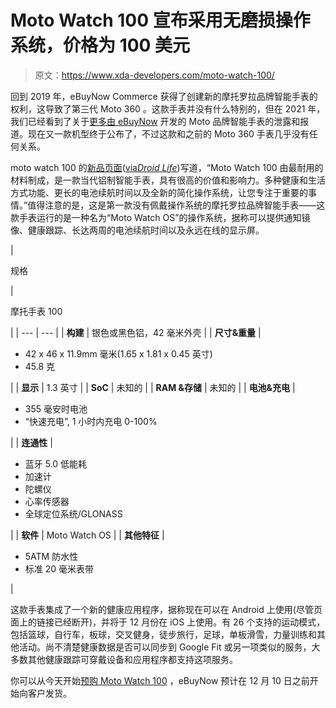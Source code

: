 # Moto Watch 100 宣布采用无磨损操作系统，价格为 100 美元

> 原文：<https://www.xda-developers.com/moto-watch-100/>

回到 2019 年，eBuyNow Commerce 获得了创建新的摩托罗拉品牌智能手表的权利，这导致了第三代 Moto 360 。这款手表并没有什么特别的，但在 2021 年，我们已经看到了关于[更多由 eBuyNow](https://www.xda-developers.com/new-moto-branded-smartwatches-are-coming-but-theyre-not-what-you-may-think/) 开发的 Moto 品牌智能手表的泄露和报道。现在又一款机型终于公布了，不过这款和之前的 Moto 360 手表几乎没有任何关系。

moto watch 100 的[新品页面](https://www.anrdoezrs.net/links/100122946/type/dlg/sid/UUxdaUeUpU5690/https://motowatch.com/moto-watch-100/)([via*Droid Life*](https://www.droid-life.com/2021/11/16/theres-a-new-moto-watch-but-not-the-one-you-want/))写道，“Moto Watch 100 由最耐用的材料制成，是一款当代铝制智能手表，具有很高的价值和影响力。多种健康和生活方式功能、更长的电池续航时间以及全新的简化操作系统，让您专注于重要的事情。”值得注意的是，这是第一款没有佩戴操作系统的摩托罗拉品牌智能手表——这款手表运行的是一种名为“Moto Watch OS”的操作系统，据称可以提供通知镜像、健康跟踪、长达两周的电池续航时间以及永远在线的显示屏。

| 

规格

 | 

摩托手表 100

 |
| --- | --- |
| **构建** | 银色或黑色铝，42 毫米外壳 |
| **尺寸&重量** | 

*   42 x 46 x 11.9mm 毫米(1.65 x 1.81 x 0.45 英寸)
*   45.8 克

 |
| **显示** | 1.3 英寸 |
| **SoC** | 未知的 |
| **RAM &存储** | 未知的 |
| **电池&充电** | 

*   355 毫安时电池
*   “快速充电”, 1 小时内充电 0-100%

 |
| **连通性** | 

*   蓝牙 5.0 低能耗
*   加速计
*   陀螺仪
*   心率传感器
*   全球定位系统/GLONASS

 |
| **软件** | Moto Watch OS |
| **其他特征** | 

*   5ATM 防水性
*   标准 20 毫米表带

 |

这款手表集成了一个新的健康应用程序，据称现在可以在 Android 上使用(尽管页面上的链接已经断开)，并将于 12 月份在 iOS 上使用。有 26 个支持的运动模式，包括篮球，自行车，板球，交叉健身，徒步旅行，足球，单板滑雪，力量训练和其他活动。尚不清楚健康数据是否可以同步到 Google Fit 或另一项类似的服务，大多数其他健康跟踪可穿戴设备和应用程序都支持这项服务。

你可以从今天开始[预购 Moto Watch 100](https://www.anrdoezrs.net/links/100122946/type/dlg/sid/UUxdaUeUpU5690/https://motowatch.com/moto-watch-100/) ，eBuyNow 预计在 12 月 10 日之前开始向客户发货。